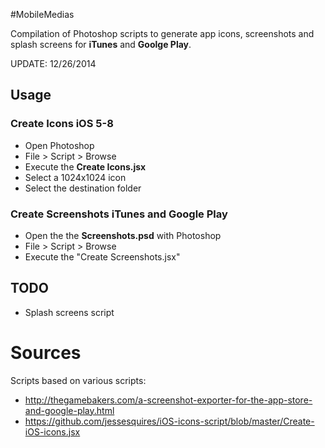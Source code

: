 #MobileMedias

Compilation of Photoshop scripts to generate app icons, screenshots and splash screens for **iTunes** and **Goolge Play**.

UPDATE: 12/26/2014

## Usage

### Create Icons iOS 5-8

* Open Photoshop
* File > Script > Browse
* Execute the **Create Icons.jsx**
* Select a 1024x1024 icon
* Select the destination folder

### Create Screenshots iTunes and Google Play
* Open the the **Screenshots.psd** with Photoshop
* File > Script > Browse
* Execute the "Create Screenshots.jsx"

## TODO

* Splash screens script

# Sources

Scripts based on various scripts:

* http://thegamebakers.com/a-screenshot-exporter-for-the-app-store-and-google-play.html
* https://github.com/jessesquires/iOS-icons-script/blob/master/Create-iOS-icons.jsx